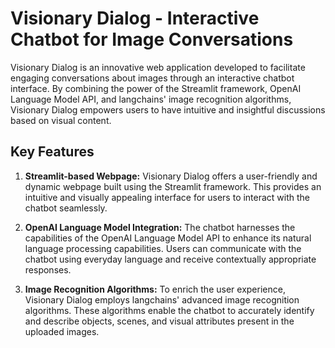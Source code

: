 # Visionary Dialog - Interactive Chatbot for Image Conversations
Visionary Dialog is an innovative web application developed to facilitate engaging conversations about images through an interactive chatbot interface. By combining the power of the Streamlit framework, OpenAI Language Model API, and langchains' image recognition algorithms, Visionary Dialog empowers users to have intuitive and insightful discussions based on visual content.

## Key Features

1. **Streamlit-based Webpage:** Visionary Dialog offers a user-friendly and dynamic webpage built using the Streamlit framework. This provides an intuitive and visually appealing interface for users to interact with the chatbot seamlessly.

2. **OpenAI Language Model Integration:** The chatbot harnesses the capabilities of the OpenAI Language Model API to enhance its natural language processing capabilities. Users can communicate with the chatbot using everyday language and receive contextually appropriate responses.

3. **Image Recognition Algorithms:** To enrich the user experience, Visionary Dialog employs langchains' advanced image recognition algorithms. These algorithms enable the chatbot to accurately identify and describe objects, scenes, and visual attributes present in the uploaded images.
